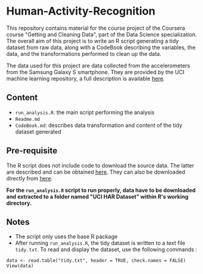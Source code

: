Human-Activity-Recognition
==========================

This repository contains material for the course project of the Coursera course "Getting and Cleaning Data", part of the Data Science specialization. The overall aim of this project is to write an R script generating a tidy dataset from raw data, along with a CodeBook describing the variables, the data, and the transformations performed to clean up the data.

The data used for this project are data collected from the accelerometers from the Samsung Galaxy S smartphone. They are provided by the UCI machine learning repository, a full description is available [here](http://archive.ics.uci.edu/ml/datasets/Human+Activity+Recognition+Using+Smartphones).

## Content

* `run_analysis.R`: the main script performing the analysis
* `Readme.md`
* `CodeBook.md`: describes data transformation and content of the tidy dataset generated

## Pre-requisite

The R script does not include code to download the source data. The latter are described and can be obtained [here](http://archive.ics.uci.edu/ml/datasets/Human+Activity+Recognition+Using+Smartphones). They can also be downloaded directly from [here](https://d396qusza40orc.cloudfront.net/getdata%2Fprojectfiles%2FUCI%20HAR%20Dataset.zip).

**For the `run_analysis.R` script to run properly, data have to be downloaded and extracted to a folder named "UCI HAR Dataset" within R's working directory.**

## Notes

* The script only uses the base R package
* After running `run_analysis.R`, the tidy dataset is written to a text file `tidy.txt`. To read and display the dataset, use the following commands :
```
data <- read.table("tidy.txt", header = TRUE, check.names = FALSE)
View(data)
```